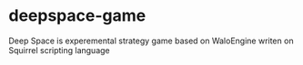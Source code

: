 # deepspace-game
Deep Space is experemental strategy game based on WaloEngine writen on Squirrel scripting language

